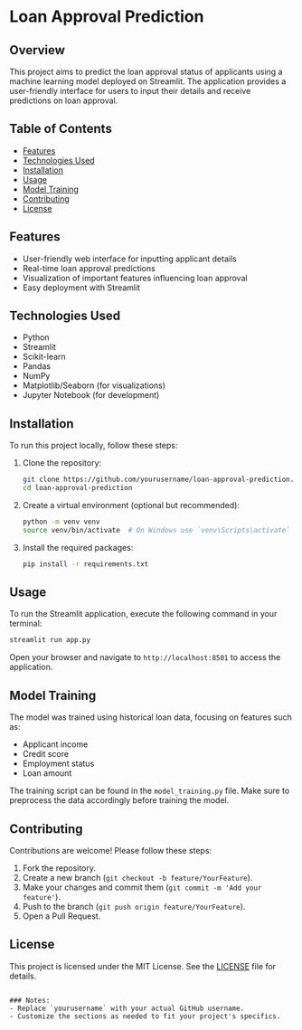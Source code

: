 
# Loan Approval Prediction

## Overview
This project aims to predict the loan approval status of applicants using a machine learning model deployed on Streamlit. The application provides a user-friendly interface for users to input their details and receive predictions on loan approval.

## Table of Contents
- [Features](#features)
- [Technologies Used](#technologies-used)
- [Installation](#installation)
- [Usage](#usage)
- [Model Training](#model-training)
- [Contributing](#contributing)
- [License](#license)

## Features
- User-friendly web interface for inputting applicant details
- Real-time loan approval predictions
- Visualization of important features influencing loan approval
- Easy deployment with Streamlit

## Technologies Used
- Python
- Streamlit
- Scikit-learn
- Pandas
- NumPy
- Matplotlib/Seaborn (for visualizations)
- Jupyter Notebook (for development)

## Installation
To run this project locally, follow these steps:

1. Clone the repository:
   ```bash
   git clone https://github.com/yourusername/loan-approval-prediction.git
   cd loan-approval-prediction
   ```

2. Create a virtual environment (optional but recommended):
   ```bash
   python -m venv venv
   source venv/bin/activate  # On Windows use `venv\Scripts\activate`
   ```

3. Install the required packages:
   ```bash
   pip install -r requirements.txt
   ```

## Usage
To run the Streamlit application, execute the following command in your terminal:
```bash
streamlit run app.py
```
Open your browser and navigate to `http://localhost:8501` to access the application.

## Model Training
The model was trained using historical loan data, focusing on features such as:
- Applicant income
- Credit score
- Employment status
- Loan amount

The training script can be found in the `model_training.py` file. Make sure to preprocess the data accordingly before training the model.

## Contributing
Contributions are welcome! Please follow these steps:
1. Fork the repository.
2. Create a new branch (`git checkout -b feature/YourFeature`).
3. Make your changes and commit them (`git commit -m 'Add your feature'`).
4. Push to the branch (`git push origin feature/YourFeature`).
5. Open a Pull Request.

## License
This project is licensed under the MIT License. See the [LICENSE](LICENSE) file for details.
```

### Notes:
- Replace `yourusername` with your actual GitHub username.
- Customize the sections as needed to fit your project's specifics.
